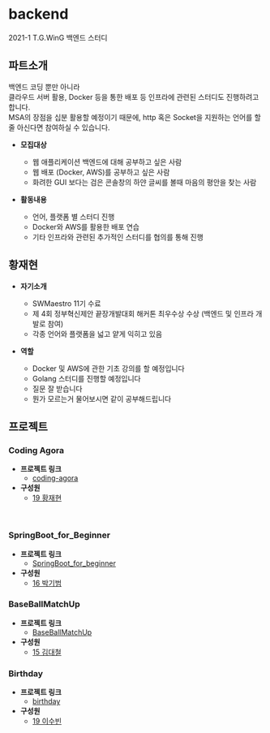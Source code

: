 # backend

2021-1 T.G.WinG 백엔드 스터디

## 파트소개

백엔드 코딩 뿐만 아니라  
클라우드 서버 활용, Docker 등을 통한 배포 등 인프라에 관련된 스터디도 진행하려고 합니다.  
MSA의 장점을 십분 활용할 예정이기 때문에, http 혹은 Socket을 지원하는 언어를 할 줄 아신다면 참여하실 수 있습니다.  

- **모집대상**  
  - 웹 애플리케이션 백엔드에 대해 공부하고 싶은 사람  
  - 웹 배포 (Docker, AWS)를 공부하고 싶은 사람  
  - 화려한 GUI 보다는 검은 콘솔창의 하얀 글씨를 볼때 마음의 평안을 찾는 사람  
  
- **활동내용**  
  - 언어, 플랫폼 별 스터디 진행  
  - Docker와 AWS를 활용한 배포 연습  
  - 기타 인프라와 관련된 추가적인 스터디를 협의를 통해 진행  

## 황재현

- **자기소개**  
  - SWMaestro 11기 수료  
  - 제 4회 정부혁신제안 끝장개발대회 해커톤 최우수상 수상 (백엔드 및 인프라 개발로 참여)  
  - 각종 언어와 플랫폼을 넓고 얕게 익히고 있음  

- **역할**  
  - Docker 및 AWS에 관한 기초 강의를 할 예정입니다  
  - Golang 스터디를 진행할 예정입니다  
  - 질문 잘 받습니다  
  - 뭔가 모르는거 물어보시면 같이 공부해드립니다  

## 프로젝트

### Coding Agora
- **프로젝트 링크**
     - [coding-agora](https://github.com/penguin234/coding-agora/blob/main/README.md)
- **구성원**
    - [19 황재현](https://github.com/penguin234)


<br>

### SpringBoot_for_Beginner
- **프로젝트 링크**
     - [SpringBoot_for_beginner](https://github.com/kbpark9898/SpringBoot_for_beginner)
- **구성원**
    - [16 박기범](https://github.com/kbpark9898)


### BaseBallMatchUp
- **프로젝트 링크**
    - [BaseBallMatchUp](https://github.com/dckat/BaseBallMatchUp)
- **구성원**
    - [15 김대철](https://github.com/dckat)  


### Birthday
- **프로젝트 링크**
    - [birthday](https://github.com/LeeSuBin-khu/birthday)
- **구성원**
    - [19 이수빈](https://github.com/LeeSuBin-khu)

